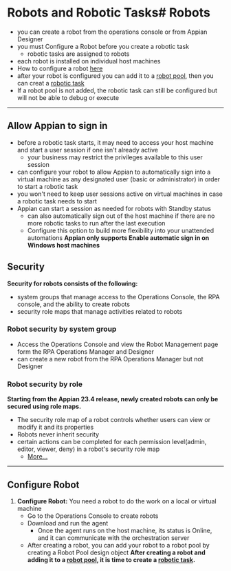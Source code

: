 # Robots and Robotic Tasks# Robots
- you can create a robot from the operations console or from Appian Designer
- you must Configure a Robot before you create a robotic task
    - robotic tasks are assigned to robots
- each robot is installed on individual host machines
- How to configure a robot [here](../../../StepByStep/SetUpRobot.md)
- after your robot is configured you can add it to a [robot pool](./RobotPools.md), then you can creat a [robotic task](./RoboticTasks.md)
- If a robot pool is not added, the robotic task can still be configured but will not be able to debug or execute
---

## Allow Appian to sign in
- before a robotic task starts, it may need to access your host machine and start a user session if one isn't already active
    - your business may restrict the privileges available to this user session
- can configure your robot to allow Appian to automatically sign into a virtual machine as any designated user (basic or administrator) in order to start a robotic task
- you won't need to keep user sessions active on virtual machines in case a robotic task needs to start
- Appian can start a session as needed for robots with Standby status
    - can also automatically sign out of the host machine if there are no more robotic tasks to run after the last execution
    - Configure this option to build more flexibility into your unattended automations
**Appian only supports Enable automatic sign in on Windows host machines**

## Security
**Security for robots consists of the following:**
- system groups that manage access to the Operations Console, the RPA console, and the ability to create robots
- security role maps that manage activities related to robots

### Robot security by system group
- Access the Operations Console and view the Robot Management page form the RPA Operations Manager and Designer
- can create a new robot from the RPA Operations Manager but not Designer

### Robot security by role 
**Starting from the Appian 23.4 release, newly created robots can only be secured using role maps.** 
- The security role map of a robot controls whether users can view or modify it and its properties
- Robots never inherit security
- certain actions can be completed for each permission level(admin, editor, viewer, deny) in a robot's security role map
    - [More...](https://docs.appian.com/suite/help/23.4/rpa-9.7/manage-robots.html#security)

---


## Configure Robot
1. **Configure Robot:** You need a robot to do the work on a local or virtual machine
    - Go to the Operations Console to create robots
    - Download and run the agent
        - Once the agent runs on the host machine, its status is Online, and it can communicate with the orchestration server
    - After creating a robot, you can add your robot to a robot pool by creating a Robot Pool design object
**After creating a robot and adding it to a [robot pool](./RobotPools.md), it is time to create a [robotic task](./RoboticTasks.md).**